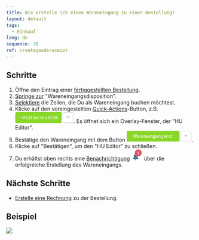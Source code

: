 ```yaml
---
title: Wie erstelle ich einen Wareneingang zu einer Bestellung?
layout: default
tags:
  - Einkauf
lang: de
sequence: 30
ref: creategoodsreceipt
---
```


## Schritte
1. Öffne den Eintrag einer [fertiggestellten Bestellung](Bestellung_erfassen).
1. [Springe zur](SpringezuBelegen) "Wareneingangsdisposition".
1. [Selektiere](AuswahlBelege) die Zeilen, die Du als Wareneingang buchen möchtest.
1. Klicke auf den voreingestellten [Quick-Actions](AktionStarten#quick-actions)-Button, z.B. ![](assets/Zu_Bestellung_Wareneingang_erstellen-99aab.png). Es öffnet sich ein Overlay-Fenster, der "HU Editor".
1. Bestätige den Wareneingang mit dem Button ![](assets/Zu_Bestellung_Wareneingang_erstellen-3191c.png).
1. Klicke auf "Bestätigen", um den "HU Editor" zu schließen.
1. Du erhältst oben rechts eine [Benachrichtigung](Benachrichtigungsarten) ![](assets/NotificationBell_WebUI.png) über die erfolgreiche Erstellung des Wareneingangs.

## Nächste Schritte
- [Erstelle eine Rechnung](Zu_Bestellung_Eingangsrechnung_erstellen) zu der Bestellung.

## Beispiel
![](assets/Zu_Bestellung_Wareneingang_erstellen_walkthrough.gif)
